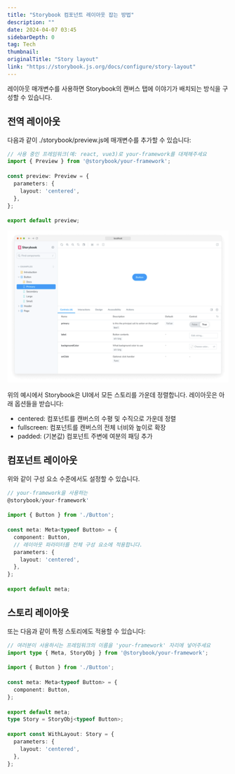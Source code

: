 ```yaml
---
title: "Storybook 컴포넌트 레이아웃 잡는 방법"
description: ""
date: 2024-04-07 03:45
sidebarDepth: 0
tag: Tech
thumbnail: 
originalTitle: "Story layout"
link: "https://storybook.js.org/docs/configure/story-layout"
---
```



레이아웃 매개변수를 사용하면 Storybook의 캔버스 탭에 이야기가 배치되는 방식을 구성할 수 있습니다.

## 전역 레이아웃

다음과 같이 ./storybook/preview.js에 매개변수를 추가할 수 있습니다:

```typescript
// 사용 중인 프레임워크(예: react, vue3)로 your-framework를 대체해주세요
import { Preview } from '@storybook/your-framework';

const preview: Preview = {
  parameters: {
    layout: 'centered',
  },
};

export default preview;
```  



![이미지](./img/Storylayout_0.png)

위의 예시에서 Storybook은 UI에서 모든 스토리를 가운데 정렬합니다. 레이아웃은 아래 옵션들을 받습니다:

- centered: 컴포넌트를 캔버스의 수평 및 수직으로 가운데 정렬
- fullscreen: 컴포넌트를 캔버스의 전체 너비와 높이로 확장
- padded: (기본값) 컴포넌트 주변에 여분의 패딩 추가

## 컴포넌트 레이아웃



위와 같이 구성 요소 수준에서도 설정할 수 있습니다.

```typescript
// your-framework을 사용하는 
@storybook/your-framework' 

import { Button } from './Button';

const meta: Meta<typeof Button> = {
  component: Button,
  // 레이아웃 파라미터를 전체 구성 요소에 적용합니다.
  parameters: {
    layout: 'centered',
  },
};

export default meta;
```

## 스토리 레이아웃

또는 다음과 같이 특정 스토리에도 적용할 수 있습니다:



```typescript
// 여러분이 사용하시는 프레임워크의 이름을 'your-framework' 자리에 넣어주세요
import type { Meta, StoryObj } from '@storybook/your-framework';

import { Button } from './Button';

const meta: Meta<typeof Button> = {
  component: Button,
};

export default meta;
type Story = StoryObj<typeof Button>;

export const WithLayout: Story = {
  parameters: {
    layout: 'centered',
  },
};
```